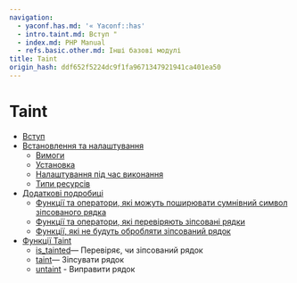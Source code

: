 ```yaml
---
navigation:
  - yaconf.has.md: '« Yaconf::has'
  - intro.taint.md: Вступ "
  - index.md: PHP Manual
  - refs.basic.other.md: Інші базові модулі
title: Taint
origin_hash: ddf652f5224dc9f1fa9671347921941ca401ea50
---
```

# Taint

-   [Вступ](intro.taint.md)
-   [Встановлення та налаштування](taint.setup.md)
    -   [Вимоги](taint.requirements.md)
    -   [Установка](taint.installation.md)
    -   [Налаштування під час виконання](taint.configuration.md)
    -   [Типи ресурсів](taint.resources.md)
-   [Додаткові подробиці](taint.detail.md)
    -   [Функції та оператори, які можуть поширювати сумнівний символ зіпсованого рядка](taint.detail.basic.md)
    -   [Функції та оператори, які перевіряють зіпсовані рядки](taint.detail.taint.md)
    -   [Функції, які не будуть обробляти зіпсований рядок](taint.detail.untaint.md)
-   [Функції Taint](ref.taint.md)
    -   [is\_tainted](function.is-tainted.md)— Перевіряє, чи зіпсований рядок
    -   [taint](function.taint.md)— Зіпсувати рядок
    -   [untaint](function.untaint.md) \- Виправити рядок

